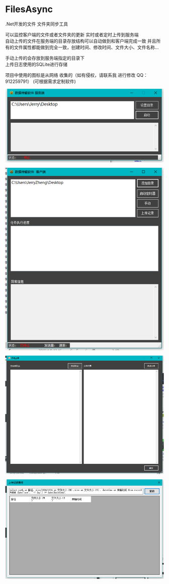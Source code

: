 # FilesAsync
.Net开发的文件 文件夹同步工具

可以监控客户端的文件或者文件夹的更新 实时或者定时上传到服务端  
自动上传的文件在服务端的目录存放结构可以自动做到和客户端完成一致  并且所有的文件属性都能做到完全一致，创建时间、修改时间、文件大小、文件名称...

手动上传的会存放到服务端指定的目录下  
上传日志使用的SQLite进行存储 
  
项目中使用的图标是从网络 收集的（如有侵权，请联系我 进行修改 QQ：912259791）  (可根据需求定制软件) 

![服务端](https://github.com/ZJ69719496/FilesAsync/blob/master/s.png)  


![客户端](https://github.com/ZJ69719496/FilesAsync/blob/master/c.png)  


![客户端手动上传](https://github.com/ZJ69719496/FilesAsync/blob/master/m.png)  


![客户端上传日志](https://github.com/ZJ69719496/FilesAsync/blob/master/r.png)  
